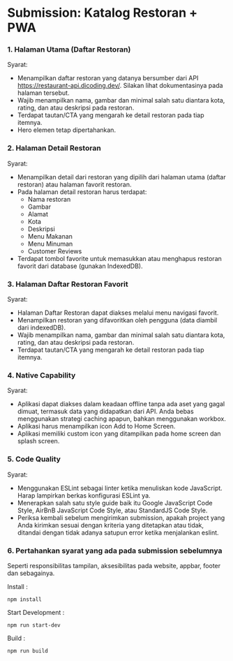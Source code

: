 # Submission: Katalog Restoran + PWA
### 1. Halaman Utama (Daftar Restoran)
Syarat:
- Menampilkan daftar restoran yang datanya bersumber dari API https://restaurant-api.dicoding.dev/. Silakan lihat dokumentasinya pada halaman tersebut.
- Wajib menampilkan nama, gambar dan minimal salah satu diantara kota, rating, dan atau deskripsi pada restoran.
- Terdapat tautan/CTA yang mengarah ke detail restoran pada tiap itemnya.
- Hero elemen tetap dipertahankan.
### 2. Halaman Detail Restoran
Syarat:
- Menampilkan detail dari restoran yang dipilih dari halaman utama (daftar restoran) atau halaman favorit restoran.
- Pada halaman detail restoran harus terdapat:
  - Nama restoran
  - Gambar
  - Alamat
  - Kota 
  - Deskripsi
  - Menu Makanan
  - Menu Minuman
  - Customer Reviews
- Terdapat tombol favorite untuk memasukkan atau menghapus restoran favorit dari database (gunakan IndexedDB).
### 3. Halaman Daftar Restoran Favorit
Syarat:
- Halaman Daftar Restoran dapat diakses melalui menu navigasi favorit.
- Menampilkan restoran yang difavoritkan oleh pengguna (data diambil dari indexedDB).
- Wajib menampilkan nama, gambar dan minimal salah satu diantara kota, rating, dan atau deskripsi pada restoran.
- Terdapat tautan/CTA yang mengarah ke detail restoran pada tiap itemnya.
### 4. Native Capability
Syarat:
- Aplikasi dapat diakses dalam keadaan offline tanpa ada aset yang gagal dimuat, termasuk data yang didapatkan dari API. Anda bebas menggunakan strategi caching apapun, bahkan menggunakan workbox.
- Aplikasi harus menampilkan icon Add to Home Screen.
- Aplikasi memiliki custom icon yang ditampilkan pada home screen dan splash screen.
### 5. Code Quality
Syarat:
- Menggunakan ESLint sebagai linter ketika menuliskan kode JavaScript. Harap lampirkan berkas konfigurasi ESLint ya.
- Menerapkan salah satu style guide baik itu Google JavaScript Code Style, AirBnB JavaScript Code Style, atau StandardJS Code Style.
- Periksa kembali sebelum mengirimkan submission, apakah project yang Anda kirimkan sesuai dengan kriteria yang ditetapkan atau tidak, ditandai dengan tidak adanya satupun error ketika menjalankan eslint.
### 6. Pertahankan syarat yang ada pada submission sebelumnya
Seperti responsibilitas tampilan, aksesibilitas pada website, appbar, footer dan sebagainya.

Install :
```
npm install
```
Start Development :
```
npm run start-dev
```
Build :
```
npm run build
```
